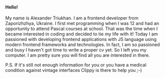 #### Hello!
My name is Alexander Triukhan. I am a frontend developer from Zaporizhzhya, Ukraine.
I first met programming when I was 12 and had an opportunity to attend Pascal courses at school.
That was the time when I became interested in coding and decided to tie my life with it!
Today I am passioned with developing frontend applications with JS language using modern frontend frameworks
and technologies.
In fact, I am so passioned and busy I haven't got time to write a proper cv yet. So I left you
my computer. I am pretty sure you will find all you are interested in there.

P.S. If it's still not enough information for you or you have a medical condition against vintage interfaces Clippy is there to help you ;-)
